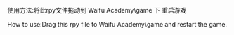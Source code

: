 使用方法:将此rpy文件拖动到 Waifu Academy\game 下 重启游戏

How to use:Drag this rpy file to Waifu Academy\game and restart the game.
